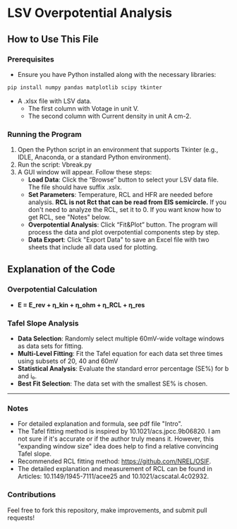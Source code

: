 # LSV Overpotential Analysis

## How to Use This File

### Prerequisites
- Ensure you have Python installed along with the necessary libraries:
```bash
pip install numpy pandas matplotlib scipy tkinter
```
- A .xlsx file with LSV data.
   - The first column with Votage in unit V.
   - The second column with Current density in unit A cm-2.

### Running the Program
1. Open the Python script in an environment that supports Tkinter (e.g., IDLE, Anaconda, or a standard Python environment).
2. Run the script: Vbreak.py
3. A GUI window will appear. Follow these steps:
   - **Load Data**: Click the “Browse” button to select your LSV data file. The file should have suffix .xslx.
   - **Set Parameters**: Temperature, RCL and HFR are needed before analysis. **RCL is not Rct that can be read from EIS semicircle.** If you don't need to analyze the RCL, set it to 0. If you want know how to get RCL, see "Notes" below. 
   - **Overpotential Analysis**: Click “Fit&Plot” button. The program will process the data and plot overpotential components step by step.
   - **Data Export**: Click "Export Data" to save an Excel file with two sheets that include all data used for plotting.

## Explanation of the Code

### Overpotential Calculation
- **E = E_rev + η_kin + η_ohm + η_RCL + η_res**

### Tafel Slope Analysis
- **Data Selection**: Randomly select multiple 60mV-wide voltage windows as data sets for fitting.
- **Multi-Level Fitting**: Fit the Tafel equation for each data set three times using subsets of 20, 40 and 60mV
- **Statistical Analysis**: Evaluate the standard error percentage (SE%) for b and i₀.
- **Best Fit Selection**: The data set with the smallest SE% is chosen.

---
### Notes
- For detailed explanation and formula, see pdf file "Intro".
- The Tafel fitting method is inspired by 10.1021/acs.jpcc.9b06820. I am not sure if it's accurate or if the author truly means it. However, this "expanding window size" idea does help to find a relative convincing Tafel slope.
- Recommended RCL fitting method: https://github.com/NREL/OSIF.
- The detailed explanation and measurement of RCL can be found in Articles: 10.1149/1945-7111/acee25 and 10.1021/acscatal.4c02932. 

### Contributions
Feel free to fork this repository, make improvements, and submit pull requests!
